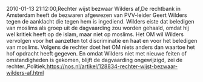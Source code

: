 2010-01-13 21:12:00,Rechter wijst bezwaar Wilders af,De rechtbank in Amsterdam heeft de bezwaren afgewezen van PVV-leider Geert Wilders tegen de aanklacht die tegen hem is ingediend. Wilders eiste dat beledigen van moslims als groep uit de dagvaarding zou worden gehaald, omdat hij wel kritiek heeft op de islam, maar niet op moslims. Het OM wil Wilders vervolgen voor het aanzetten tot discriminatie en haat en voor het beledigen van moslims. Volgens de rechter doet het OM niets anders dan waartoe het hof opdracht heeft gegeven. En omdat Wilders niet met nieuwe feiten of omstandigheden is gekomen, blijft de dagvaarding ongewijzigd, zei de rechter.,Politiek,https://nos.nl/artikel/128834-rechter-wijst-bezwaar-wilders-af.html